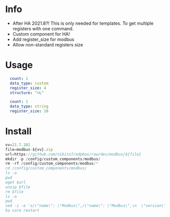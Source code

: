 # Info

- After HA 2021.8?! This is only needed
 for templates. To get multiple registers with one command.
- Custom component for HA!
- Add register_size for modbus
- Allow non-standard registers size

# Usage

```yaml
  count: 1
  data_type: custom
  register_size: 4
  structure: ">L"
```

```yaml
  count: 1
  data_type: string
  register_size: 10
```

# Install

```js
vv=21.7.101
file=modbus-${vv}.zip
url=https://github.com/nikito7/edpbox/raw/dev/modbus/${file}
mkdir -p /config/custom_components/modbus/
rm -rf /config/custom_components/modbus/*
cd /config/custom_components/modbus/
ls -a
pwd
wget $url
unzip $file
rm $file
ls -a
pwd
sed -i -e 's/\"name\": \"Modbus\",/\"name\": \"Modbus\",\n  \"version\": \"'${vv}'\",/g' manifest.json
ha core restart
```
